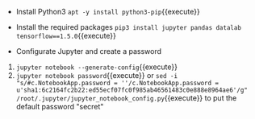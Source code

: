 + Install Python3
`apt -y install python3-pip`{{execute}}

+ Install the required packages
`pip3 install jupyter pandas datalab tensorflow==1.5.0`{{execute}}

+ Configurate Jupyter and create a password
1. `jupyter notebook --generate-config`{{execute}}
2. `jupyter notebook password`{{execute}} or `sed -i "s/#c.NotebookApp.password = ''/c.NotebookApp.password = u'sha1:6c2164fc2b22:ed55ecf07fc0f985ab46561483c0e888e8964ae6'/g"  /root/.jupyter/jupyter_notebook_config.py`{{execute}} to put the default password "secret"
